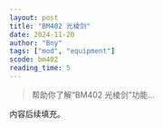 ```yaml
---
layout: post
title: "BM402 光棱剑"
date: 2024-11-20
author: "Bny"
tags: ["mod", "equipment"]
scode: bm402
reading_time: 5
---
```


> 帮助你了解“BM402 光棱剑”功能...

内容后续填充。
